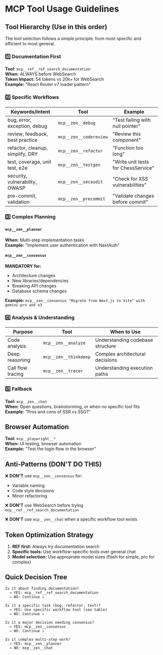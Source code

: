 # MCP Tool Usage Guidelines

## Tool Hierarchy (Use in this order)

The tool selection follows a simple principle: from most specific and efficient to most general.

### 1️⃣ Documentation First

**Tool:** `mcp__ref__ref_search_documentation`  
**When:** ALWAYS before WebSearch  
**Token Impact:** 54 tokens vs 20k+ for WebSearch  
**Example:** "React Router v7 loader pattern"

### 2️⃣ Specific Workflows

| Keywords/Intent                  | Tool                   | Example                             |
| -------------------------------- | ---------------------- | ----------------------------------- |
| bug, error, exception, debug     | `mcp__zen__debug`      | "Test failing with null pointer"    |
| review, feedback, best practice  | `mcp__zen__codereview` | "Review this component"             |
| refactor, cleanup, simplify, DRY | `mcp__zen__refactor`   | "Function too long"                 |
| test, coverage, unit test, e2e   | `mcp__zen__testgen`    | "Write unit tests for ChessService" |
| security, vulnerability, OWASP   | `mcp__zen__secaudit`   | "Check for XSS vulnerabilities"     |
| pre-commit, validation           | `mcp__zen__precommit`  | "Validate changes before commit"    |

### 3️⃣ Complex Planning

#### `mcp__zen__planner`

**When:** Multi-step implementation tasks  
**Example:** "Implement user authentication with NextAuth"

#### `mcp__zen__consensus`

**MANDATORY for:**

- Architecture changes
- New libraries/dependencies
- Breaking API changes
- Database schema changes

**Example:** `mcp__zen__consensus "Migrate from Next.js to Vite" with gemini-pro and o3`

### 4️⃣ Analysis & Understanding

| Purpose           | Tool                  | When to Use                      |
| ----------------- | --------------------- | -------------------------------- |
| Code analysis     | `mcp__zen__analyze`   | Understanding codebase structure |
| Deep reasoning    | `mcp__zen__thinkdeep` | Complex architectural decisions  |
| Call flow tracing | `mcp__zen__tracer`    | Understanding execution paths    |

### 5️⃣ Fallback

**Tool:** `mcp__zen__chat`  
**When:** Open questions, brainstorming, or when no specific tool fits  
**Example:** "Pros and cons of SSR vs SSG?"

## Browser Automation

**Tool:** `mcp__playwright__*`  
**When:** UI testing, browser automation  
**Example:** "Test the login flow in the browser"

## Anti-Patterns (DON'T DO THIS)

❌ **DON'T** use `mcp__zen__consensus` for:

- Variable naming
- Code style decisions
- Minor refactoring

❌ **DON'T** use WebSearch before trying `mcp__ref__ref_search_documentation`

❌ **DON'T** use `mcp__zen__chat` when a specific workflow tool exists

## Token Optimization Strategy

1. **REF first:** Always try documentation search
2. **Specific tools:** Use workflow-specific tools over general chat
3. **Model selection:** Use appropriate model sizes (flash for simple, pro for complex)

## Quick Decision Tree

```
Is it about finding documentation?
  → YES: mcp__ref__ref_search_documentation
  → NO: Continue ↓

Is it a specific task (bug, refactor, test)?
  → YES: Use specific workflow tool (see table)
  → NO: Continue ↓

Is it a major decision needing consensus?
  → YES: mcp__zen__consensus
  → NO: Continue ↓

Is it complex multi-step work?
  → YES: mcp__zen__planner
  → NO: mcp__zen__chat
```
